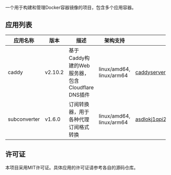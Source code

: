 

一个用于构建和管理Docker容器镜像的项目，包含多个应用容器。

## 应用列表

| 应用名称     | 版本    | 描述                                             | 架构支持                 | 来源                                                                      |
| ------------ | ------- | ------------------------------------------------ | ------------------------ | ----------------------------------------------------------------------------- |
| caddy        | v2.10.2 | 基于Caddy构建的Web服务器，包含Cloudflare DNS插件 | linux/amd64, linux/arm64 | [caddyserver/caddy](https://github.com/caddyserver/caddy)                     |
| subconverter | v1.6.0  | 订阅转换器，用于各种代理订阅格式转换             | linux/amd64, linux/arm64 | [asdlokj1qpi233/subconverter](https://github.com/asdlokj1qpi233/subconverter) |



## 许可证

本项目采用MIT许可证。具体应用的许可证请参考各自的源码仓库。
